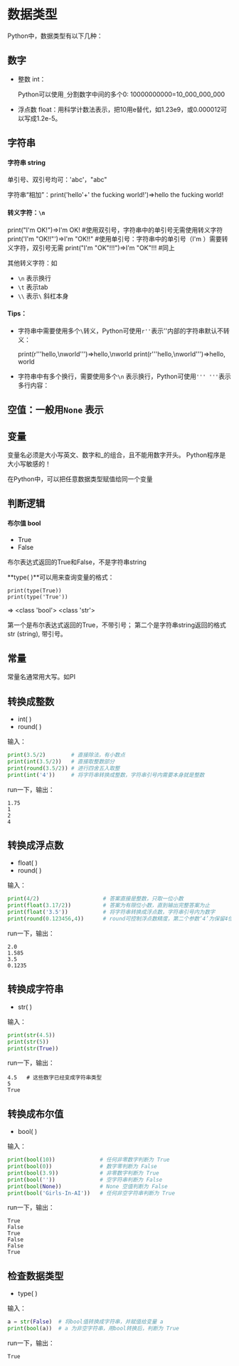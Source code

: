 # 数据类型

Python中，数据类型有以下几种：

## 数字

- 整数 int：

  Python可以使用```_```分割数字中间的多个0: 10000000000=10_000_000_000

- 浮点数 float：用科学计数法表示，把10用e替代，如1.23e9，或0.000012可以写成1.2e-5。

## 字符串

#### 字符串 string

单引号、双引号均可：'abc'，"abc"

字符串“相加”：print('hello'+' the fucking world!')=>hello the fucking world!

#### 转义字符：```\n```

  print("I'm OK!")=>I'm OK! #使用双引号，字符串中的单引号无需使用转义字符
  print('I\'m "OK!!"')=>I'm "OK!!" #使用单引号：字符串中的单引号（I\'m ）需要转义字符，双引号无需
  print("I'm \"OK\"!!!")=>I'm "OK"!!! #同上
  
其他转义字符：如

- ```\n``` 表示换行
- ```\t``` 表示tab
- ```\\``` 表示```\``` 斜杠本身

#### Tips：
- 字符串中需要使用多个```\```转义，Python可使用```r''```表示''内部的字符串默认不转义：

  print(r'''hello,\nworld''')=>hello,\nworld
  print(r'''hello,\nworld''')=>hello,
                               world
  
- 字符串中有多个换行，需要使用多个```\n``` 表示换行，Python可使用```''' '''```表示多行内容：
  
## 空值：一般用```None``` 表示

## 变量

变量名必须是大小写英文、数字和_的组合，且不能用数字开头。
Python程序是大小写敏感的！

在Python中，可以把任意数据类型赋值给同一个变量

## 判断逻辑

#### 布尔值 bool

- True
- False

布尔表达式返回的True和False，不是字符串string

**type( )**可以用来查询变量的格式：

```
print(type(True))
print(type('True'))
```

=>
<class 'bool'>
<class 'str'>

第一个是布尔表达式返回的True，不带引号；
第二个是字符串string返回的格式str (string), 带引号。

## 常量

常量名通常用大写。如PI


## 转换成整数

- int( )
- round( )

输入：

```python
print(3.5/2)		# 直接除法，有小数点
print(int(3.5/2))   # 直接取整数部分
print(round(3.5/2)) # 进行四舍五入取整
print(int('4'))     # 将字符串转换成整数，字符串引号内需要本身就是整数
```

run一下，输出：

```
1.75
1
2
4	 
```


## 转换成浮点数

- float( )
- round( )

输入：

```python
print(4/2)                    # 答案直接是整数，只取一位小数
print(float(3.17/2))          # 答案为有限位小数，直到输出完整答案为止
print(float('3.5'))           # 将字符串转换成浮点数，字符串引号内为数字
print(round(0.123456,4))      # round可控制浮点数精度，第二个参数‘4’为保留4位小数
```

run一下，输出：

```
2.0
1.585
3.5
0.1235
```

## 转换成字符串

- str( )

输入：

```python
print(str(4.5))
print(str(5))
print(str(True))
```

run一下，输出：

```
4.5   # 这些数字已经变成字符串类型
5
True
```

## 转换成布尔值

- bool( )

输入：

```python
print(bool(10))              # 任何非零数字判断为 True
print(bool(0))               # 数字零判断为 False
print(bool(3.9))             # 非零数字判断为 True
print(bool(''))              # 空字符串判断为 False
print(bool(None))            # None 空值判断为 False
print(bool('Girls-In-AI'))   # 任何非空字符串判断为 True
```

run一下，输出：

```
True
False
True
False
False
True
```



## 检查数据类型

- type( )


输入：

```python
a = str(False)  # 将bool值转换成字符串，并赋值给变量 a
print(bool(a))  # a 为非空字符串，用bool转换后，判断为 True
```

run一下，输出：

```
True
```
